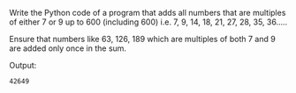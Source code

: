 Write the Python code of a program that adds all numbers that are multiples of either 7 or 9 up to 600 (including 600) i.e. 7, 9, 14, 18, 21, 27, 28, 35, 36.....

Ensure that numbers like 63, 126, 189 which are multiples of both 7 and 9 are added only once in the sum.

Output:

```
42649
```

